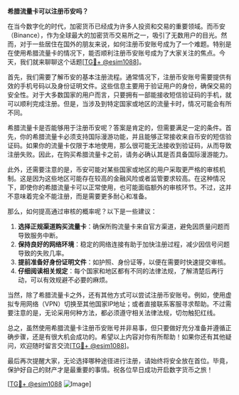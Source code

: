 **希腊流量卡可以注册币安吗？**

在当今数字化的时代，加密货币已经成为许多人投资和交易的重要领域。而币安（Binance），作为全球最大的加密货币交易所之一，吸引了无数用户的目光。然而，对于一些居住在国外的朋友来说，如何注册币安账号成为了一个难题。特别是在使用希腊流量卡的情况下，能否顺利注册币安账号成为了大家关注的焦点。今天，我们就来聊聊这个话题[[TG💪+ @esim1088](https://t.me/s/esim1088)]。

首先，我们需要了解币安的基本注册流程。通常情况下，注册币安账号需要提供有效的手机号码以及身份证明文件。这些信息主要用于验证用户的身份，确保交易的安全性。对于大多数国家的用户而言，只要拥有一部能接收短信验证码的手机，就可以顺利完成注册。但是，当涉及到特定国家或地区的流量卡时，情况可能会有所不同。

希腊流量卡是否能够用于注册币安呢？答案是肯定的，但需要满足一定的条件。首先，你的希腊流量卡必须支持国际漫游功能，并且能够正常接收来自币安的短信验证码。如果你的流量卡仅限于本地使用，那么很可能无法接收到验证码，从而导致注册失败。因此，在购买希腊流量卡之前，请务必确认其是否具备国际漫游能力。

此外，还需要注意的是，币安可能对某些国家或地区的用户采取更严格的审核机制。这是因为这些地区可能存在较高的金融风险或者监管要求较高。在这种情况下，即使你的希腊流量卡可以正常使用，也可能面临额外的审核环节。不过，这并不意味着完全不能注册，而是需要更多耐心和准备。

那么，如何提高通过审核的概率呢？以下是一些建议：

1. **选择正规渠道购买流量卡**：确保所购流量卡来自官方渠道，避免因质量问题而导致服务中断。
2. **保持良好的网络环境**：稳定的网络连接有助于加快注册过程，减少因信号问题导致的失败几率。
3. **提前准备好身份证明文件**：如护照、身份证等，以便在需要时快速提交审核。
4. **仔细阅读相关规定**：每个国家和地区都有不同的法律法规，了解清楚后再行动，可以有效规避不必要的麻烦。

当然，除了希腊流量卡之外，还有其他方式可以尝试注册币安账号。例如，使用虚拟专用网络（VPN）切换至其他国家IP地址；或者直接联系客服寻求帮助。不过需要注意的是，无论采用何种方法，都必须遵守相关法律法规，切勿触犯红线。

总之，虽然使用希腊流量卡注册币安账号并非易事，但只要做好充分准备并遵循正确步骤，还是有很大机会成功的。希望以上内容对你有所帮助！如果你还有其他疑问，欢迎随时留言交流[[TG💪+ @esim1088](https://t.me/s/esim1088)]。

最后再次提醒大家，无论选择哪种途径进行注册，请始终将安全放在首位。毕竟，保护好自己的财产才是最重要的事情。祝各位早日成功开启数字货币之旅！

[[TG💪+ @esim1088](https://t.me/s/esim1088) ![Image](https://i.postimg.cc/4NQfJmqS/Snipaste-2025-05-13-00-14-12.png)]